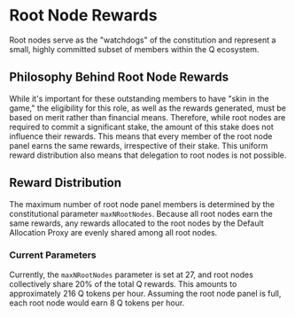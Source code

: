 # Root Node Rewards

Root nodes serve as the "watchdogs" of the constitution and represent a small, highly committed subset of members within the Q ecosystem. 

## Philosophy Behind Root Node Rewards

While it's important for these outstanding members to have "skin in the game," the eligibility for this role, as well as the rewards generated, must be based on merit rather than financial means. Therefore, while root nodes are required to commit a significant stake, the amount of this stake does not influence their rewards. This means that every member of the root node panel earns the same rewards, irrespective of their stake. This uniform reward distribution also means that delegation to root nodes is not possible.

## Reward Distribution

The maximum number of root node panel members is determined by the constitutional parameter `maxNRootNodes`. Because all root nodes earn the same rewards, any rewards allocated to the root nodes by the Default Allocation Proxy are evenly shared among all root nodes.

### Current Parameters

Currently, the `maxNRootNodes` parameter is set at 27, and root nodes collectively share 20% of the total Q rewards. This amounts to approximately 216 Q tokens per hour. Assuming the root node panel is full, each root node would earn 8 Q tokens per hour.
